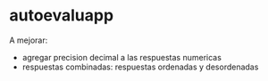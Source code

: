 # autoevaluapp

A mejorar:
* agregar precision decimal a las respuestas numericas
* respuestas combinadas: respuestas ordenadas y desordenadas